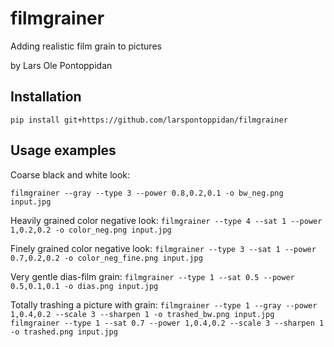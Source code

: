 
# filmgrainer

Adding realistic film grain to pictures

by Lars Ole Pontoppidan

## Installation

```text
pip install git+https://github.com/larspontoppidan/filmgrainer
```

## Usage examples

Coarse black and white look:

`filmgrainer --gray --type 3 --power 0.8,0.2,0.1 -o bw_neg.png input.jpg`

Heavily grained color negative look:
`filmgrainer --type 4 --sat 1 --power 1,0.2,0.2 -o color_neg.png input.jpg`

Finely grained color negative look:
`filmgrainer --type 3 --sat 1 --power 0.7,0.2,0.2 -o color_neg_fine.png input.jpg`

Very gentle dias-film grain:
`filmgrainer --type 1 --sat 0.5 --power 0.5,0.1,0.1 -o dias.png input.jpg`

Totally trashing a picture with grain:
`filmgrainer --type 1 --gray --power 1,0.4,0.2 --scale 3 --sharpen 1 -o trashed_bw.png input.jpg`  
`filmgrainer --type 1 --sat 0.7 --power 1,0.4,0.2 --scale 3 --sharpen 1 -o trashed.png input.jpg`

